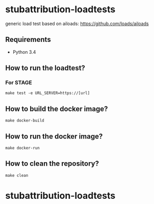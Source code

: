 # stubattribution-loadtests

generic load test based on ailoads: https://github.com/loads/ailoads

## Requirements

- Python 3.4


## How to run the loadtest?

### For STAGE 

    make test -e URL_SERVER=https://[url]


## How to build the docker image?

    make docker-build


## How to run the docker image?

    make docker-run


## How to clean the repository?

    make clean
# stubattribution-loadtests
